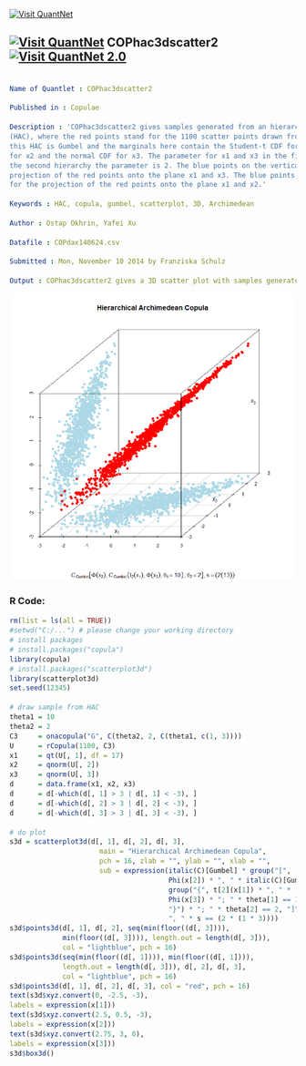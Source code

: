 
[<img src="https://github.com/QuantLet/Styleguide-and-FAQ/blob/master/pictures/banner.png" width="888" alt="Visit QuantNet">](http://quantlet.de/)

## [<img src="https://github.com/QuantLet/Styleguide-and-FAQ/blob/master/pictures/qloqo.png" alt="Visit QuantNet">](http://quantlet.de/) **COPhac3dscatter2** [<img src="https://github.com/QuantLet/Styleguide-and-FAQ/blob/master/pictures/QN2.png" width="60" alt="Visit QuantNet 2.0">](http://quantlet.de/)

```yaml

Name of Quantlet : COPhac3dscatter2

Published in : Copulae

Description : 'COPhac3dscatter2 gives samples generated from an hierarchical Archimedean copula
(HAC), where the red points stand for the 1100 scatter points drawn from the HAC. The generator of
this HAC is Gumbel and the marginals here contain the Student-t CDF for variable x1, the normal CDF
for x2 and the normal CDF for x3. The parameter for x1 and x3 in the first hierarchy is 10 and in
the second hierarchy the parameter is 2. The blue points on the vertical plane stand for the
projection of the red points onto the plane x1 and x3. The blue points on the bottom plane stand
for the projection of the red points onto the plane x1 and x2.'

Keywords : HAC, copula, gumbel, scatterplot, 3D, Archimedean

Author : Ostap Okhrin, Yafei Xu

Datafile : COPdax140624.csv

Submitted : Mon, November 10 2014 by Franziska Schulz

Output : COPhac3dscatter2 gives a 3D scatter plot with samples generated from an HAC copula.

```

![Picture1](COPhac3dscatter2.png)


### R Code:
```r
rm(list = ls(all = TRUE))
#setwd("C:/...") # please change your working directory
# install packages
# install.packages("copula")
library(copula)
# install.packages("scatterplot3d")
library(scatterplot3d)
set.seed(12345)

# draw sample from HAC
theta1 = 10
theta2 = 2
C3     = onacopula("G", C(theta2, 2, C(theta1, c(1, 3))))
U      = rCopula(1100, C3)
x1     = qt(U[, 1], df = 17)
x2     = qnorm(U[, 2])
x3     = qnorm(U[, 3])
d      = data.frame(x1, x2, x3)
d      = d[-which(d[, 1] > 3 | d[, 1] < -3), ]
d      = d[-which(d[, 2] > 3 | d[, 2] < -3), ]
d      = d[-which(d[, 3] > 3 | d[, 3] < -3), ]

# do plot
s3d = scatterplot3d(d[, 1], d[, 2], d[, 3],
                      main = "Hierarchical Archimedean Copula", 
					  pch = 16, zlab = "", ylab = "", xlab = "",
					  sub = expression(italic(C)[Gumbel] * group("[",
					                   Phi(x[2]) * ", " * italic(C)[Gumbel] *
									   group("{", t[2](x[1]) * ", " *
									   Phi(x[3]) * "; " * theta[1] == 10,
									   "}") * "; " * theta[2] == 2, "]")*
									   ", " * s == (2 * (1 * 3))))
s3d$points3d(d[, 1], d[, 2], seq(min(floor((d[, 3]))),
             min(floor((d[, 3]))), length.out = length(d[, 3])),
			 col = "lightblue", pch = 16)
s3d$points3d(seq(min(floor((d[, 1]))), min(floor((d[, 1]))), 
             length.out = length(d[, 3])), d[, 2], d[, 3], 
			 col = "lightblue", pch = 16)
s3d$points3d(d[, 1], d[, 2], d[, 3], col = "red", pch = 16)
text(s3d$xyz.convert(0, -2.5, -3),
labels = expression(x[1]))
text(s3d$xyz.convert(2.5, 0.5, -3),
labels = expression(x[2]))
text(s3d$xyz.convert(2.75, 3, 0),
labels = expression(x[3]))
s3d$box3d()






```
